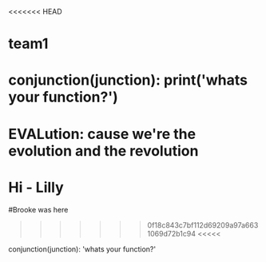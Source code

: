 <<<<<<< HEAD
# team1







conjunction(junction):
      print('whats your function?')
=======
# EVALution: cause we're the evolution and the revolution

# Hi - Lilly


#Brooke was here

>>>>>>> 0f18c843c7bf112d69209a97a6631069d72b1c94 <<<<<












conjunction(junction):
  'whats your function?'
